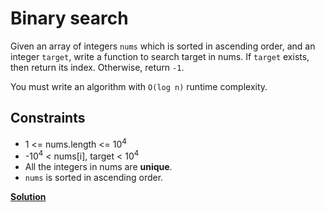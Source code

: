 # Binary search

Given an array of integers `nums` which is sorted in ascending order, and an integer `target`, write a function to search target in nums. If `target` exists, then return its index. Otherwise, return `-1`.

You must write an algorithm with `O(log n)` runtime complexity.

## Constraints

- 1 <= nums.length <= 10<sup>4</sup>
- -10<sup>4</sup> < nums[i], target < 10<sup>4</sup>
- All the integers in nums are **unique**.
- `nums` is sorted in ascending order.

[**Solution**](binary_search.py)
